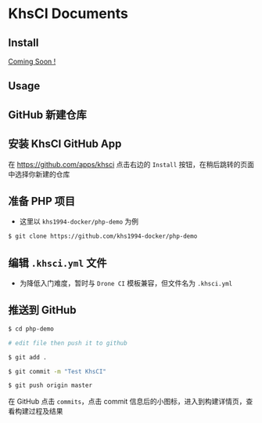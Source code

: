 # KhsCI Documents

## Install

[Coming Soon !](https://github.com/khs1994-php/khsci/blob/master/docs/install.md)

## Usage

## GitHub 新建仓库

## 安装 KhsCI GitHub App

在 https://github.com/apps/khsci 点击右边的 `Install` 按钮，在稍后跳转的页面中选择你新建的仓库

## 准备 PHP 项目

* 这里以 `khs1994-docker/php-demo` 为例

```bash
$ git clone https://github.com/khs1994-docker/php-demo
```

## 编辑 `.khsci.yml` 文件

* 为降低入门难度，暂时与 `Drone CI` 模板兼容，但文件名为 `.khsci.yml`

## 推送到 GitHub

```bash
$ cd php-demo

# edit file then push it to github

$ git add .

$ git commit -m "Test KhsCI"

$ git push origin master
```

在 GitHub 点击 `commits`，点击 commit 信息后的小图标，进入到构建详情页，查看构建过程及结果

